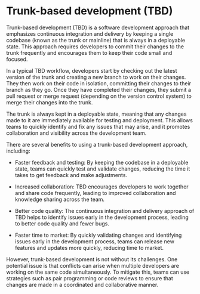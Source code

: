 # Trunk-based development (TBD)

Trunk-based development (TBD) is a software development approach that emphasizes continuous integration and delivery by keeping a single codebase (known as the trunk or mainline) that is always in a deployable state. This approach requires developers to commit their changes to the trunk frequently and encourages them to keep their code small and focused.

In a typical TBD workflow, developers start by checking out the latest version of the trunk and creating a new branch to work on their changes. They then work on their code in isolation, committing their changes to their branch as they go. Once they have completed their changes, they submit a pull request or merge request (depending on the version control system) to merge their changes into the trunk.

The trunk is always kept in a deployable state, meaning that any changes made to it are immediately available for testing and deployment. This allows teams to quickly identify and fix any issues that may arise, and it promotes collaboration and visibility across the development team.

There are several benefits to using a trunk-based development approach, including:

* Faster feedback and testing: By keeping the codebase in a deployable state, teams can quickly test and validate changes, reducing the time it takes to get feedback and make adjustments.

* Increased collaboration: TBD encourages developers to work together and share code frequently, leading to improved collaboration and knowledge sharing across the team.

* Better code quality: The continuous integration and delivery approach of TBD helps to identify issues early in the development process, leading to better code quality and fewer bugs.

* Faster time to market: By quickly validating changes and identifying issues early in the development process, teams can release new features and updates more quickly, reducing time to market.

However, trunk-based development is not without its challenges. One potential issue is that conflicts can arise when multiple developers are working on the same code simultaneously. To mitigate this, teams can use strategies such as pair programming or code reviews to ensure that changes are made in a coordinated and collaborative manner.